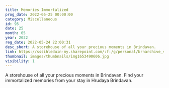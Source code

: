 ```yaml
---
title: Memories Immortalized
prog_date: 2022-05-25 00:00:00
category: Miscellaneous
id: 95
date: 25
month: 05
year: 2022
reg_date: 2022-05-24 22:00:31
desc_short: A storehouse of all your precious moments in Brindavan.
link: https://sssihleduin-my.sharepoint.com/:f:/g/personal/brnarchive_sssihl_edu_in/EpriTsfeWrpIlmUYfcZlCEYBcmrKZJvdmCzWYrW02xraAw?e=pZd1jc
thumbnail: images/thumbnails/img1653490606.jpg
visibility: 1
---
```


A storehouse of all your precious moments in Brindavan. Find your immortalized memories from your stay in Hrudaya Brindavan.